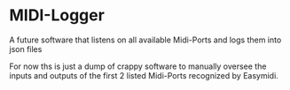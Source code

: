 # MIDI-Logger

A future software that listens on all available Midi-Ports and logs them into json files

For now ths is just a dump of crappy software to manually oversee the inputs and outputs of the first 2 listed Midi-Ports recognized by Easymidi.
